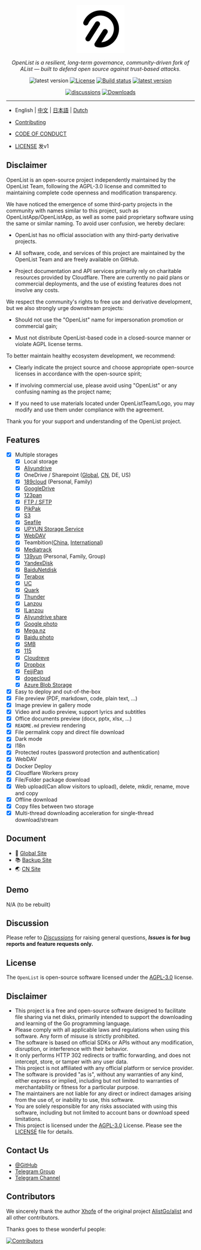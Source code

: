 <div align="center">
  <img style="width: 128px; height: 128px;" src="https://raw.githubusercontent.com/OpenListTeam/Logo/main/logo.svg" alt="logo" />

  <p><em>OpenList is a resilient, long-term governance, community-driven fork of AList — built to defend open source against trust-based attacks.</em></p>

  <img src="https://goreportcard.com/badge/github.com/OpenListTeam/OpenList/v3" alt="latest version" />
  <a href="https://github.com/OpenListTeam/OpenList/blob/main/LICENSE"><img src="https://img.shields.io/github/license/OpenListTeam/OpenList" alt="License" /></a>
  <a href="https://github.com/OpenListTeam/OpenList/actions?query=workflow%3ABuild"><img src="https://img.shields.io/github/actions/workflow/status/OpenListTeam/OpenList/build.yml?branch=main" alt="Build status" /></a>
  <a href="https://github.com/OpenListTeam/OpenList/releases"><img src="https://img.shields.io/github/release/OpenListTeam/OpenList" alt="latest version" /></a>

  <a href="https://github.com/OpenListTeam/OpenList/discussions"><img src="https://img.shields.io/github/discussions/OpenListTeam/OpenList?color=%23ED8936" alt="discussions" /></a>
  <a href="https://github.com/OpenListTeam/OpenList/releases"><img src="https://img.shields.io/github/downloads/OpenListTeam/OpenList/total?color=%239F7AEA&logo=github" alt="Downloads" /></a>
</div>

---

- English | [中文](./README_cn.md) | [日本語](./README_ja.md) | [Dutch](./README_nl.md)

- [Contributing](./CONTRIBUTING.md)
- [CODE OF CONDUCT](./CODE_OF_CONDUCT.md)
- [LICENSE](./LICENSE)
发v1
## Disclaimer

OpenList is an open-source project independently maintained by the OpenList Team, following the AGPL-3.0 license and committed to maintaining complete code openness and modification transparency.

We have noticed the emergence of some third-party projects in the community with names similar to this project, such as OpenListApp/OpenListApp, as well as some paid proprietary software using the same or similar naming. To avoid user confusion, we hereby declare:

- OpenList has no official association with any third-party derivative projects.

- All software, code, and services of this project are maintained by the OpenList Team and are freely available on GitHub.

- Project documentation and API services primarily rely on charitable resources provided by Cloudflare. There are currently no paid plans or commercial deployments, and the use of existing features does not involve any costs.

We respect the community's rights to free use and derivative development, but we also strongly urge downstream projects:

- Should not use the "OpenList" name for impersonation promotion or commercial gain;

- Must not distribute OpenList-based code in a closed-source manner or violate AGPL license terms.

To better maintain healthy ecosystem development, we recommend:

- Clearly indicate the project source and choose appropriate open-source licenses in accordance with the open-source spirit;

- If involving commercial use, please avoid using "OpenList" or any confusing naming as the project name;

- If you need to use materials located under OpenListTeam/Logo, you may modify and use them under compliance with the agreement.

Thank you for your support and understanding of the OpenList project.

## Features

- [x] Multiple storages
  - [x] Local storage
  - [x] [Aliyundrive](https://www.alipan.com)
  - [x] OneDrive / Sharepoint ([Global](https://www.microsoft.com/en-us/microsoft-365/onedrive/online-cloud-storage), [CN](https://portal.partner.microsoftonline.cn), DE, US)
  - [x] [189cloud](https://cloud.189.cn) (Personal, Family)
  - [x] [GoogleDrive](https://drive.google.com)
  - [x] [123pan](https://www.123pan.com)
  - [x] [FTP / SFTP](https://en.wikipedia.org/wiki/File_Transfer_Protocol)
  - [x] [PikPak](https://www.mypikpak.com)
  - [x] [S3](https://aws.amazon.com/s3)
  - [x] [Seafile](https://seafile.com)
  - [x] [UPYUN Storage Service](https://www.upyun.com/products/file-storage)
  - [x] [WebDAV](https://en.wikipedia.org/wiki/WebDAV)
  - [x] Teambition([China](https://www.teambition.com), [International](https://us.teambition.com))
  - [x] [Mediatrack](https://www.mediatrack.cn)
  - [x] [139yun](https://yun.139.com) (Personal, Family, Group)
  - [x] [YandexDisk](https://disk.yandex.com)
  - [x] [BaiduNetdisk](http://pan.baidu.com)
  - [x] [Terabox](https://www.terabox.com/main)
  - [x] [UC](https://drive.uc.cn)
  - [x] [Quark](https://pan.quark.cn)
  - [x] [Thunder](https://pan.xunlei.com)
  - [x] [Lanzou](https://www.lanzou.com)
  - [x] [ILanzou](https://www.ilanzou.com)
  - [x] [Aliyundrive share](https://www.alipan.com)
  - [x] [Google photo](https://photos.google.com)
  - [x] [Mega.nz](https://mega.nz)
  - [x] [Baidu photo](https://photo.baidu.com)
  - [x] [SMB](https://en.wikipedia.org/wiki/Server_Message_Block)
  - [x] [115](https://115.com)
  - [X] [Cloudreve](https://cloudreve.org)
  - [x] [Dropbox](https://www.dropbox.com)
  - [x] [FeijiPan](https://www.feijipan.com)
  - [x] [dogecloud](https://www.dogecloud.com/product/oss)
  - [x] [Azure Blob Storage](https://azure.microsoft.com/products/storage/blobs)
- [x] Easy to deploy and out-of-the-box
- [x] File preview (PDF, markdown, code, plain text, ...)
- [x] Image preview in gallery mode
- [x] Video and audio preview, support lyrics and subtitles
- [x] Office documents preview (docx, pptx, xlsx, ...)
- [x] `README.md` preview rendering
- [x] File permalink copy and direct file download
- [x] Dark mode
- [x] I18n
- [x] Protected routes (password protection and authentication)
- [x] WebDAV
- [x] Docker Deploy
- [x] Cloudflare Workers proxy
- [x] File/Folder package download
- [x] Web upload(Can allow visitors to upload), delete, mkdir, rename, move and copy
- [x] Offline download
- [x] Copy files between two storage
- [x] Multi-thread downloading acceleration for single-thread download/stream

## Document

- 📘 [Global Site](https://doc.oplist.org)
- 📚 [Backup Site](https://doc.openlist.team)
- 🌏 [CN Site](https://doc.oplist.org.cn)

## Demo

N/A (to be rebuilt)

## Discussion

Please refer to [*Discussions*](https://github.com/OpenListTeam/OpenList/discussions) for raising general questions, ***Issues* is for bug reports and feature requests only.**

## License

The `OpenList` is open-source software licensed under the [AGPL-3.0](https://www.gnu.org/licenses/agpl-3.0.txt) license.

## Disclaimer

- This project is a free and open-source software designed to facilitate file sharing via net disks, primarily intended to support the downloading and learning of the Go programming language.
- Please comply with all applicable laws and regulations when using this software. Any form of misuse is strictly prohibited.
- The software is based on official SDKs or APIs without any modification, disruption, or interference with their behavior.
- It only performs HTTP 302 redirects or traffic forwarding, and does not intercept, store, or tamper with any user data.
- This project is not affiliated with any official platform or service provider.
- The software is provided "as is", without any warranties of any kind, either express or implied, including but not limited to warranties of merchantability or fitness for a particular purpose.
- The maintainers are not liable for any direct or indirect damages arising from the use of, or inability to use, this software.
- You are solely responsible for any risks associated with using this software, including but not limited to account bans or download speed limitations.
- This project is licensed under the [AGPL-3.0](https://www.gnu.org/licenses/agpl-3.0.txt) License. Please see the [LICENSE](./LICENSE) file for details.

## Contact Us

- [@GitHub](https://github.com/OpenListTeam)
- [Telegram Group](https://t.me/OpenListTeam)
- [Telegram Channel](https://t.me/OpenListOfficial)

## Contributors

We sincerely thank the author [Xhofe](https://github.com/Xhofe) of the original project [AlistGo/alist](https://github.com/AlistGo/alist) and all other contributors.

Thanks goes to these wonderful people:

[![Contributors](https://contrib.rocks/image?repo=OpenListTeam/OpenList)](https://github.com/OpenListTeam/OpenList/graphs/contributors)
